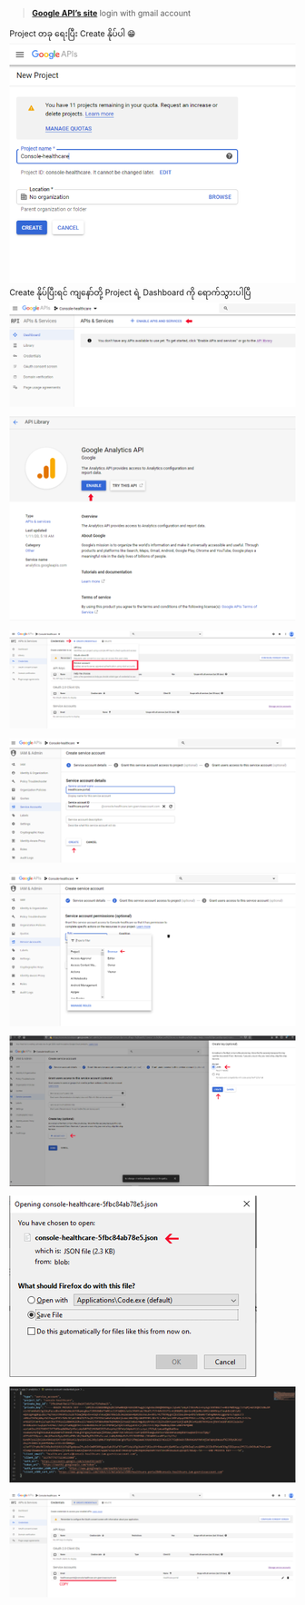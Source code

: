  > **[Google API’s site](https://console.developers.google.com/apis/)**
  login with gmail account
  
Project တခု ရေးပြီး Create နိုပ်ပါ :grin:
![enter image description here](images/6.PNG)
Create နိုပ်ပြီးရင် ကျနော်တို့ Project ရဲ့ Dashboard ကို ရောက်သွားပါပြီ
![enter image description here](images/7.PNG)

![enter image description here](images/8.PNG)

![enter image description here](images/9.PNG)

![enter image description here](images/10.PNG)

![enter image description here](images/11.PNG)

![enter image description here](images/12.PNG)

![enter image description here](images/13.PNG)

![enter image description here](images/14.PNG)

![enter image description here](images/15.PNG)
<!--stackedit_data:
eyJoaXN0b3J5IjpbLTQ5Nzc4MDc3MCwtMTg5MDQxNjU5NiwtND
A5NzU5MzA3LDE2ODU2NjIzMDcsNzMwOTk4MTE2XX0=
-->